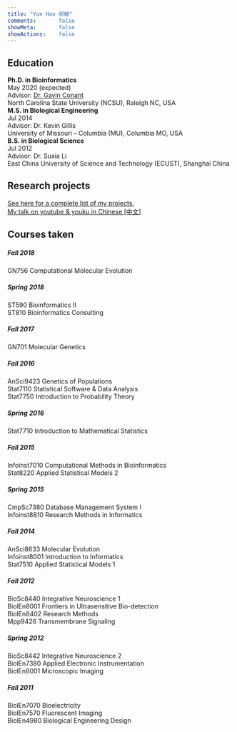 ```yaml
---
title: "Yue Hao 郝樾"
comments:       false
showMeta:       false
showActions:    false
---
```




## Education
**Ph.D. in Bioinformatics**
<br>May 2020 (expected) <br>
Advisor: [Dr. Gavin Conant](http://conantlab.org)<br>
North Carolina State University (NCSU), Raleigh NC, USA<br>
**M.S. in Biological Engineering**
<br>Jul 2014<br>
Advisor: Dr. Kevin Gillis<br>
University of Missouri – Columbia (MU), Columbia MO, USA<br>
**B.S. in Biological Science**
<br>Jul 2012<br>
Advisor: Dr. Suxia Li<br>
East China University of Science and Technology (ECUST), Shanghai China<br>


## Research projects

[See here for a complete list of my projects.](/page/projects/)<br>
[My talk on youtube & youku in Chinese [中文]](/2018/06/cgm%E6%BC%94%E8%AE%B2/)

## Courses taken

##### Fall 2018
GN756 Computational Molecular Evolution

##### Spring 2018
ST590 Bioinformatics II<br>
ST810 Bioinformatics Consulting

##### Fall 2017
GN701 Molecular Genetics

##### Fall 2016
AnSci9423 Genetics of Populations<br>
Stat7110 Statistical Software & Data Analysis<br>
Stat7750 Introduction to Probability Theory<br>

##### Spring 2016
Stat7710 Introduction to Mathematical Statistics<br>

##### Fall 2015
Infoinst7010 Computational Methods in Bioinformatics<br>
Stat8220 Applied Statistical Models 2<br>

##### Spring 2015
CmpSc7380 Database Management System I<br>
Infoinst8810 Research Methods in Informatics<br>

##### Fall 2014
AnSci8633 Molecular Evolution<br>
Infoinst8001 Introduction to Informatics<br>
Stat7510 Applied Statistical Models 1<br>

##### Fall 2012
BioSc8440 Integrative Neuroscience 1<br>
BiolEn8001 Frontiers in Ultrasensitive Bio-detection<br>
BiolEn8402 Research Methods<br>
Mpp9426 Transmembrane Signaling<br>

##### Spring 2012
BioSc8442 Integrative Neuroscience 2<br>
BiolEn7380 Applied Electronic Instrumentation<br>
BiolEn8001 Microscopic Imaging

##### Fall 2011
BiolEn7070 Bioelectricity<br>
BiolEn7570 Fluorescent Imaging<br>
BiolEn4980 Biological Engineering Design
